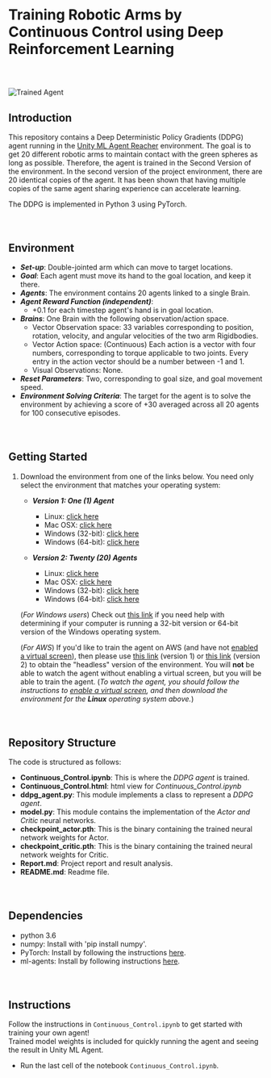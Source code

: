 # Training Robotic Arms by Continuous Control using Deep Reinforcement Learning
##### &nbsp;
![Trained Agent](https://user-images.githubusercontent.com/10624937/43851024-320ba930-9aff-11e8-8493-ee547c6af349.gif "Trained Agent")

## Introduction
This repository contains a Deep Deterministic Policy Gradients (DDPG) agent running in the [Unity ML Agent Reacher](https://github.com/Unity-Technologies/ml-agents/blob/master/docs/Learning-Environment-Examples.md#reacher) environment. The goal is to get 20 different robotic arms to maintain contact with the green spheres as long as possible. Therefore, the agent is trained in the Second Version of the environment. In the second version of the project environment, there are 20 identical copies of the agent. It has been shown that having multiple copies of the same agent sharing experience can accelerate learning.



The DDPG is implemented in Python 3 using PyTorch.

##### &nbsp;

## Environment

- _**Set-up**_: Double-jointed arm which can move to target locations.
- _**Goal**_: Each agent must move its hand to the goal location, and keep it there.
- _**Agents**_: The environment contains 20 agents linked to a single Brain.
- _**Agent Reward Function (independent)**_:
  - +0.1 for each timestep agent's hand is in goal location.
- _**Brains**_: One Brain with the following observation/action space.
  - Vector Observation space: 33 variables corresponding to position, rotation, velocity, and angular velocities of the two arm Rigidbodies.
  - Vector Action space: (Continuous) Each action is a vector with four numbers, corresponding to torque applicable to two joints. Every entry in the action vector should be a number between -1 and 1.
  - Visual Observations: None.
- _**Reset Parameters**_: Two, corresponding to goal size, and goal movement speed.
- _**Environment Solving Criteria**_: The target for the agent is to solve the environment by achieving a score of +30 averaged across all 20 agents for 100 consecutive episodes.

##### &nbsp;

## Getting Started

1. Download the environment from one of the links below.  You need only select the environment that matches your operating system:

    - **_Version 1: One (1) Agent_**
        - Linux: [click here](https://s3-us-west-1.amazonaws.com/udacity-drlnd/P2/Reacher/one_agent/Reacher_Linux.zip)
        - Mac OSX: [click here](https://s3-us-west-1.amazonaws.com/udacity-drlnd/P2/Reacher/one_agent/Reacher.app.zip)
        - Windows (32-bit): [click here](https://s3-us-west-1.amazonaws.com/udacity-drlnd/P2/Reacher/one_agent/Reacher_Windows_x86.zip)
        - Windows (64-bit): [click here](https://s3-us-west-1.amazonaws.com/udacity-drlnd/P2/Reacher/one_agent/Reacher_Windows_x86_64.zip)

    - **_Version 2: Twenty (20) Agents_**
        - Linux: [click here](https://s3-us-west-1.amazonaws.com/udacity-drlnd/P2/Reacher/Reacher_Linux.zip)
        - Mac OSX: [click here](https://s3-us-west-1.amazonaws.com/udacity-drlnd/P2/Reacher/Reacher.app.zip)
        - Windows (32-bit): [click here](https://s3-us-west-1.amazonaws.com/udacity-drlnd/P2/Reacher/Reacher_Windows_x86.zip)
        - Windows (64-bit): [click here](https://s3-us-west-1.amazonaws.com/udacity-drlnd/P2/Reacher/Reacher_Windows_x86_64.zip)

    (_For Windows users_) Check out [this link](https://support.microsoft.com/en-us/help/827218/how-to-determine-whether-a-computer-is-running-a-32-bit-version-or-64) if you need help with determining if your computer is running a 32-bit version or 64-bit version of the Windows operating system.

    (_For AWS_) If you'd like to train the agent on AWS (and have not [enabled a virtual screen](https://github.com/Unity-Technologies/ml-agents/blob/master/docs/Training-on-Amazon-Web-Service.md)), then please use [this link](https://s3-us-west-1.amazonaws.com/udacity-drlnd/P2/Reacher/one_agent/Reacher_Linux_NoVis.zip) (version 1) or [this link](https://s3-us-west-1.amazonaws.com/udacity-drlnd/P2/Reacher/Reacher_Linux_NoVis.zip) (version 2) to obtain the "headless" version of the environment.  You will **not** be able to watch the agent without enabling a virtual screen, but you will be able to train the agent.  (_To watch the agent, you should follow the instructions to [enable a virtual screen](https://github.com/Unity-Technologies/ml-agents/blob/master/docs/Training-on-Amazon-Web-Service.md), and then download the environment for the **Linux** operating system above._)


##### &nbsp;

## Repository Structure
The code is structured as follows:
* **Continuous_Control.ipynb**: This is where the _DDPG agent_ is trained.
* **Continuous_Control.html**: html view for _Continuous_Control.ipynb_
* **ddpg_agent.py**: This module implements a class to represent a _DDPG agent_.
* **model.py**: This module contains the implementation of the _Actor and Critic_ neural networks.
* **checkpoint_actor.pth**: This is the binary containing the trained neural network weights for Actor.
* **checkpoint_critic.pth**: This is the binary containing the trained neural network weights for Critic.
* **Report.md**: Project report and result analysis.
* **README.md**: Readme file.

##### &nbsp;

## Dependencies
* python 3.6
* numpy: Install with 'pip install numpy'.
* PyTorch: Install by following the instructions [here](https://github.com/reinforcement-learning-kr/pg_travel/wiki/Installing-Unity-ml-agents-on-Windows).
* ml-agents: Install by following instructions [here](https://github.com/Unity-Technologies/ml-agents/blob/master/docs/Installation-Windows.md).

##### &nbsp;

## Instructions

Follow the instructions in `Continuous_Control.ipynb` to get started with training your own agent!  
Trained model weights is included for quickly running the agent and seeing the result in Unity ML Agent.
- Run the last cell of the notebook `Continuous_Control.ipynb`.
